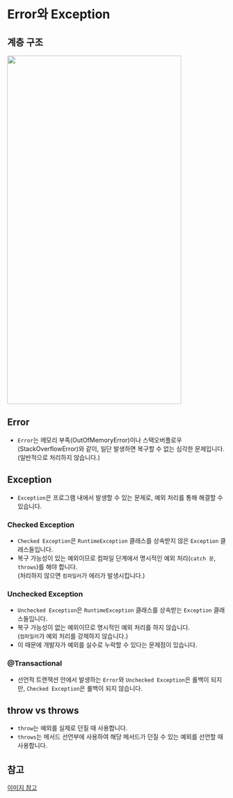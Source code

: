 # Error와 Exception 

## 계층 구조

<img src = "https://github.com/user-attachments/assets/97abc082-2d50-4dfa-87ad-7baa05fcfdae" width="400" height="800">

## Error

- `Error`는 메모리 부족(OutOfMemoryError)이나 스택오버플로우(StackOverflowError)와 같이, 일단 발생하면 복구할 수 없는 심각한 문제입니다.
(일반적으로 처리하지 않습니다.)

## Exception

- `Exception`은 프로그램 내에서 발생할 수 있는 문제로, 예외 처리를 통해 해결할 수 있습니다. 

### Checked Exception

- `Checked Exception`은 `RuntimeException` 클래스를 상속받지 않은 `Exception` 클래스들입니다.
- 복구 가능성이 있는 예외이므로 컴파일 단계에서 명시적인 예외 처리(`catch 문`, `throws`)를 해야 합니다.
<br> (처리하지 않으면 `컴파일러`가 에러가 발생시킵니다.)

### Unchecked Exception

- `Unchecked Exception`은 `RuntimeException` 클래스를 상속받는 `Exception` 클래스들입니다. 
- 복구 가능성이 없는 예외이므로 명시적인 예외 처리를 하지 않습니다.
<br> (`컴파일러`가 예외 처리를 강제하지 않습니다.)
- 이 때문에 개발자가 예외를 실수로 누락할 수 있다는 문제점이 있습니다.

### @Transactional

- 선언적 트랜잭션 안에서 발생하는 `Error`와 `Unchecked Exception`은 롤백이 되지만, `Checked Exception`은 롤백이 되지 않습니다.

## throw vs throws

- `throw`는 예외를 실제로 던질 때 사용합니다.
- `throws`는 메서드 선언부에 사용하여 해당 메서드가 던질 수 있는 예외를 선언할 때 사용합니다. 

## 참고

[이미지 참고](https://www.programcreek.com/2009/02/diagram-for-hierarchy-of-exception-classes/)